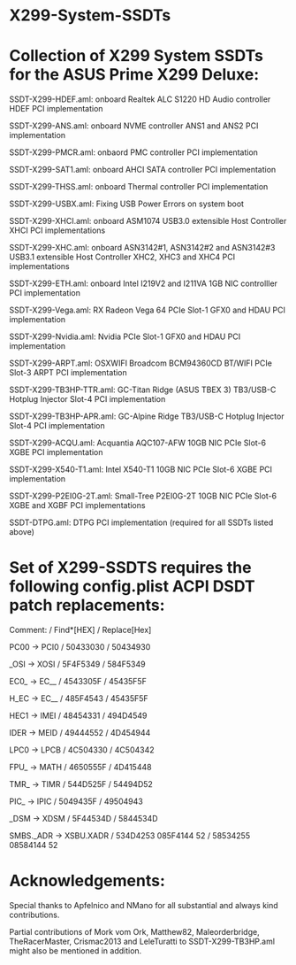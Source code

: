 # X299-System-SSDTs

# Collection of X299 System SSDTs for the ASUS Prime X299 Deluxe:

SSDT-X299-HDEF.aml: onboard Realtek ALC S1220 HD Audio controller HDEF PCI implementation

SSDT-X299-ANS.aml: onboard NVME controller ANS1 and ANS2 PCI implementation

SSDT-X299-PMCR.aml: onbaord PMC controller PCI implementation

SSDT-X299-SAT1.aml: onboard AHCI SATA controller PCI implementation

SSDT-X299-THSS.aml: onboard Thermal controller PCI implementation

SSDT-X299-USBX.aml: Fixing USB Power Errors on system boot

SSDT-X299-XHCI.aml: onboard ASM1074 USB3.0 extensible Host Controller XHCI PCI implementations

SSDT-X299-XHC.aml: onboard ASN3142#1, ASN3142#2 and ASN3142#3 USB3.1 extensible Host Controller XHC2, XHC3 and XHC4 PCI implementations 

SSDT-X299-ETH.aml: onboard Intel I219V2 and I211VA 1GB NIC controlller PCI implementation 

SSDT-X299-Vega.aml: RX Radeon Vega 64 PCIe Slot-1 GFX0 and HDAU PCI implementation

SSDT-X299-Nvidia.aml: Nvidia PCIe Slot-1 GFX0 and HDAU PCI implementation

SSDT-X299-ARPT.aml: OSXWIFI Broadcom BCM94360CD BT/WIFI PCIe Slot-3 ARPT PCI implementation

SSDT-X299-TB3HP-TTR.aml: GC-Titan Ridge (ASUS TBEX 3) TB3/USB-C Hotplug Injector Slot-4 PCI implementation 

SSDT-X299-TB3HP-APR.aml: GC-Alpine Ridge TB3/USB-C Hotplug Injector Slot-4 PCI implementation 

SSDT-X299-ACQU.aml: Acquantia AQC107-AFW 10GB NIC PCIe Slot-6 XGBE PCI implementation

SSDT-X299-X540-T1.aml: Intel X540-T1 10GB NIC PCIe Slot-6 XGBE PCI implementation

SSDT-X299-P2EI0G-2T.aml: Small-Tree P2EI0G-2T 10GB NIC PCIe Slot-6 XGBE and XGBF PCI implementations

SSDT-DTPG.aml: DTPG PCI implementation (required for all SSDTs listed above)


# Set of X299-SSDTS requires the following config.plist ACPI DSDT patch replacements:

Comment:   /    Find*[HEX]  /  Replace[Hex]

PC00 -> PCI0  / 50433030   /   50434930

_OSI -> XOSI /  5F4F5349   /   584F5349

EC0_ -> EC__ /  4543305F   /   45435F5F

H_EC -> EC__ /  485F4543   /   45435F5F

HEC1 -> IMEI /  48454331   /   494D4549

IDER -> MEID  /   49444552   /   4D454944

LPC0 -> LPCB  / 4C504330   /   4C504342

FPU_ -> MATH  / 4650555F   /   4D415448

TMR_ -> TIMR  / 544D525F   /   54494D52

PIC_ -> IPIC  / 5049435F   /   49504943

_DSM -> XDSM  / 5F44534D   /   5844534D

SMBS._ADR -> XSBU.XADR  /  534D4253 085F4144 52   /   58534255 08584144 52


# Acknowledgements:

Special thanks to Apfelnico and NMano for all substantial and always kind contributions.

Partial contributions of Mork vom Ork, Matthew82, Maleorderbridge, TheRacerMaster, Crismac2013 and LeleTuratti to SSDT-X299-TB3HP.aml might also be mentioned in addition.
